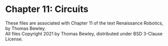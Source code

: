 # Chapter 11: Circuits
These files are associated with Chapter 11 of the text Renaissance Robotics, by Thomas Bewley.<BR>
All files Copyright 2021 by Thomas Bewley, distributed under BSD 3-Clause License.
